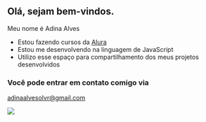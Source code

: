 ## Olá, sejam bem-vindos.

Meu nome é Adina Alves
- Estou fazendo cursos da [Alura](https://www.alura.com.br)
- Estou me desenvolvendo na linguagem de JavaScript
- Utilizo esse espaço para compartilhamento dos meus projetos desenvolvidos

### Você pode entrar em contato comigo via

adinaalvesolvr@gmail.com

![](https://tenor.com/pt-BR/view/dancing-cat-dance-cat-cat-meme-chinese-cat-gif-12629347036627000898)

